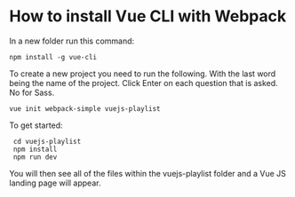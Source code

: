 # How to install Vue CLI with Webpack

In a new folder run this command:

```
npm install -g vue-cli
```

To create a new project you need to run the following. With the last word being the name of the project. Click Enter on each question that is asked. No for Sass.

```
vue init webpack-simple vuejs-playlist
```

To get started:
   
     cd vuejs-playlist
     npm install
     npm run dev

You will then see all of the files within the vuejs-playlist folder and a Vue JS landing page will appear.